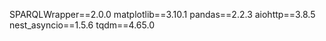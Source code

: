 SPARQLWrapper==2.0.0
matplotlib==3.10.1
pandas==2.2.3
aiohttp==3.8.5
nest_asyncio==1.5.6
tqdm==4.65.0